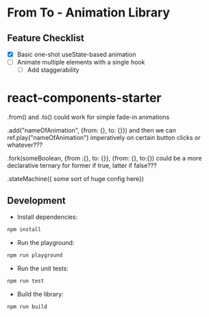 # From To - Animation Library

## Feature Checklist

-   [x] Basic one-shot useState-based animation
-   [ ] Animate multiple elements with a single hook
    -   [ ] Add staggerability

# react-components-starter

.from() and .to() could work for simple fade-in animations

.add("nameOfAnimation", {from: {}, to: {}}) and then we can ref.play("nameOfAnimation") imperatively on certain button clicks or whatever???

.fork(someBoolean, {from :{}, to: {}}, {from: {}, to:{}) could be a more declarative ternary for former if true, latter if false???

.stateMachine({ some sort of huge config here})

## Development

-   Install dependencies:

```bash
npm install
```

-   Run the playground:

```bash
npm run playground
```

-   Run the unit tests:

```bash
npm run test
```

-   Build the library:

```bash
npm run build
```
